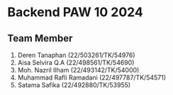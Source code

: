 # Backend PAW 10 2024

## Team Member

1. Deren Tanaphan (22/503261/TK/54976)
2. Aisa Selvira Q.A (22/498561/TK/54690)
3. Moh. Nazril Ilham (22/493142/TK/54000)
4. Muhammad Rafli Ramadani (22/497787/TK/54571)
5. Satama Safika (22/492880/TK/53955)

